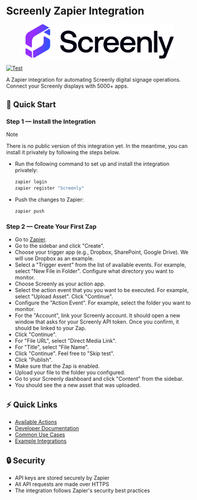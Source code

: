 # Screenly Zapier Integration

<p align="center">
  <img src="assets/logo-full.svg" alt="Screenly for Zapier" width="400">
</p>

[![Test](https://github.com/screenly/zapier/actions/workflows/test.yml/badge.svg?branch=master)](https://github.com/screenly/zapier/actions/workflows/test.yml)

A Zapier integration for automating Screenly digital signage operations. Connect your
Screenly displays with 5000+ apps.

## :rocket: Quick Start

### Step 1 &mdash; Install the Integration

> [!NOTE]
> There is no public version of this integration yet. In the meantime, you can
> install it privately by following the steps below.

   - Run the following command to set up and install the integration privately:

     ```bash
     zapier login
     zapier register "Screenly"
     ```

   - Push the changes to Zapier:

     ```bash
     zapier push
     ```

### Step 2 &mdash; Create Your First Zap

   - Go to [Zapier](https://zapier.com).
   - Go to the sidebar and click "Create".
   - Choose your trigger app (e.g., Dropbox, SharePoint, Google Drive).
     We will use Dropbox as an example.
   - Select a "Trigger event" from the list of available events. For example,
     select "New File in Folder". Configure what directory you want to monitor.
   - Choose Screenly as your action app.
   - Select the action event that you you want to be executed. For example,
     select "Upload Asset". Click "Continue".
   - Configure the "Action Event". For example, select the folder you want to monitor.
   - For the "Account", link your Screenly account.
     It should open a new window that asks for your Screenly API token. Once
     you confirm, it should be linked to your Zap.
   - Click "Continue".
   - For "File URL", select "Direct Media Link".
   - For "Title", select "File Name".
   - Click "Continue". Feel free to "Skip test".
   - Click "Publish".
   - Make sure that the Zap is enabled.
   - Upload your file to the folder you configured.
   - Go to your Screenly dashboard and click "Content" from the sidebar.
   - You should see the a new asset that was uploaded.

## :zap: Quick Links

- [Available Actions](docs/available-actions.md)
- [Developer Documentation](docs/developer-documentation.md)
- [Common Use Cases](docs/common-use-cases.md)
- [Example Integrations](docs/example-integrations.md)

## :lock: Security

- API keys are stored securely by Zapier
- All API requests are made over HTTPS
- The integration follows Zapier's security best practices